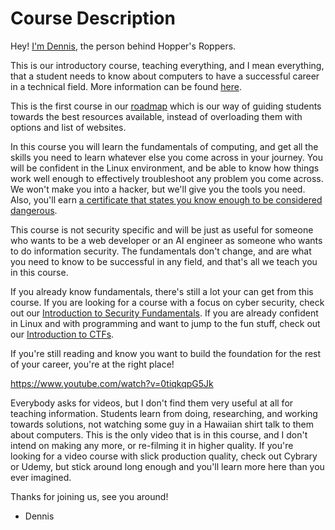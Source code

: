 # Course Description
Hey! [I'm Dennis](https://www.hoppersroppers.org/about.html), the person behind Hopper's Roppers. 

This is our introductory course, teaching everything, and I mean everything, that a student needs to know about computers to have a successful career in a technical field. More information can be found [here](https://www.hoppersroppers.org/course.html). 

This is the first course in our [roadmap](https://www.hoppersroppers.org/roadmap/) which is our way of guiding students towards the best resources available, instead of overloading them with options and list of websites. 

In this course you will learn the fundamentals of computing, and get all the skills you need to learn whatever else you come across in your journey. You will be confident in the Linux environment, and be able to know how things work well enough to effectively troubleshoot any problem you come across. We won't make you into a hacker, but we'll give you the tools you need. Also, you'll earn [a certificate that states you know enough to be considered dangerous](https://badgr.com/public/badges/OCgMVVYKT82mZZkDah6BBQ). 

This course is not security specific and will be just as useful for someone who wants to be a web developer or an AI engineer as someone who wants to do information security. The fundamentals don't change, and are what you need to know to be successful in any field, and that's all we teach you in this course. 

If you already know fundamentals, there's still a lot your can get from this course. If you are looking for a course with a focus on cyber security, check out our [Introduction to Security Fundamentals](hoppersroppers.org/courseSecurity.html). If you are already confident in Linux and with programming and want to jump to the fun stuff, check out our [Introduction to CTFs](https://www.hoppersroppers.org/courseCTF.html). 

If you're still reading and know you want to build the foundation for the rest of your career, you're at the right place!  

<https://www.youtube.com/watch?v=0tiqkqpG5Jk>

Everybody asks for videos, but I don't find them very useful at all for teaching information. Students learn from doing, researching, and working towards solutions, not watching some guy in a Hawaiian shirt talk to them about computers. This is the only video that is in this course, and I don't intend on making any more, or re-filming it in higher quality. If you're looking for a video course with slick production quality, check out Cybrary or Udemy, but stick around long enough and you'll learn more here than you ever imagined. 
 
Thanks for joining us, see you around!

- Dennis 

